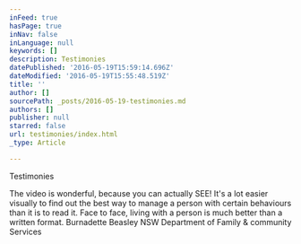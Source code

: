 ```yaml
---
inFeed: true
hasPage: true
inNav: false
inLanguage: null
keywords: []
description: Testimonies
datePublished: '2016-05-19T15:59:14.696Z'
dateModified: '2016-05-19T15:55:48.519Z'
title: ''
author: []
sourcePath: _posts/2016-05-19-testimonies.md
authors: []
publisher: null
starred: false
url: testimonies/index.html
_type: Article

---
```

Testimonies

The video is wonderful, because you can actually SEE! It's a lot easier visually to find out the best way to manage a person with certain behaviours than it is to read it. Face to face, living with a person is much better than a written format. Burnadette Beasley NSW Department of Family & community Services